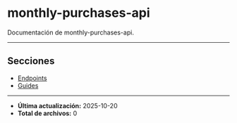 # monthly-purchases-api

Documentación de monthly-purchases-api.

---

## Secciones

- [Endpoints](./Endpoints/00_README.md)
- [Guides](./Guides/00_README.md)

---

- **Última actualización:** 2025-10-20  
- **Total de archivos:** 0
